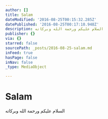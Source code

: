 ```yaml
---
author: []
title: Salam
dateModified: '2016-08-25T00:15:32.285Z'
datePublished: '2016-08-25T00:17:10.948Z'
description: السلام عليكم ورحمة الله وبركاته
publisher: {}
via: {}
starred: false
sourcePath: _posts/2016-08-25-salam.md
inFeed: true
hasPage: false
inNav: false
_type: MediaObject

---
```

# Salam

السلام عليكم ورحمة الله وبركاته